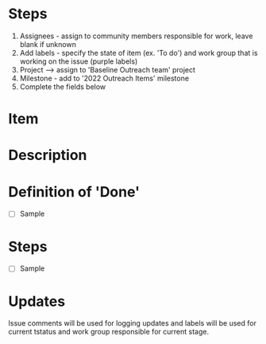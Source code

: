 # Steps
1. Assignees - assign to community members responsible for work, leave blank if unknown
2. Add labels -  specify the state of item (ex. 'To do') and work group that is working on the issue (purple labels)
3. Project --> assign to 'Baseline Outreach team' project
4. Milestone - add to '2022 Outreach Items' milestone
5. Complete the fields below

# Item
<!--- Few words to describe work item-->

# Description 
<!--- Detailed description of work item-->

# Definition of 'Done'
<!--- Criteria for completing item -->
- [ ] Sample

# Steps
<!--- Describe steps for competing this item -->
- [ ] Sample

# Updates 
Issue comments will be used for logging updates and labels will be used for current tstatus and work group responsible for current stage.
